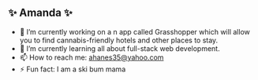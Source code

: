 ## ✨ Amanda ✨
<!--
**amandajean007/Amandajean007** is a ✨ _special_ ✨ repository because its `README.md` (this file) appears on your GitHub profile. -->

- 🔭 I’m currently working on a n app called Grasshopper which will allow you to find cannabis-friendly hotels and other places to stay.
- 🌱 I’m currently learning all about full-stack web development.
- 📫 How to reach me: ahanes35@yahoo.com
- ⚡ Fun fact: I am a ski bum mama
